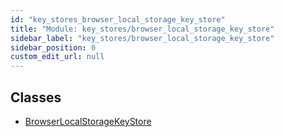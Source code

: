 ```yaml
---
id: "key_stores_browser_local_storage_key_store"
title: "Module: key_stores/browser_local_storage_key_store"
sidebar_label: "key_stores/browser_local_storage_key_store"
sidebar_position: 0
custom_edit_url: null
---
```


## Classes

- [BrowserLocalStorageKeyStore](../classes/key_stores_browser_local_storage_key_store.BrowserLocalStorageKeyStore.md)

